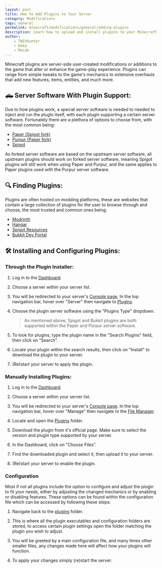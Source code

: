 ```yaml
---
layout: post
title: How To Add Plugins to Your Server
category: Modifications
tags: General
permalink: minecraft/modifications/general/adding-plugins
description: Learn how to upload and install plugins to your Minecraft Java server.
author:
    - TWIXhunter
    - Deka
    - Mocab
---
```


Minecraft plugins are server-side user-created modifications or additions to the game that alter or enhance the game-play experience. Plugins can range from simple tweaks to the game's mechanics to extensive overhauls that add new features, items, entities, and much more.

## :pickup_truck: Server Software With Plugin Support:

Due to how plugins work, a special server software is needed to needed to inject and run the plugin itself, with each plugin supporting a certain server software. Fortunately there are a plethora of options to choose from, with the most common being:

-   [Paper (Spigot fork)](https://papermc.io/)
-   [Purpur (Paper fork)](https://purpurmc.org/)
-   [Spigot](https://www.spigotmc.org/)

As forked server software are based on the upstream server software, all upstream plugins should work on forked server software, meaning Spigot plugins will still work when using Paper and Purpur, and the same applies to Paper plugins used with the Purpur server software.

## :mag: Finding Plugins:

Plugins are often hosted on modding platforms, these are websites that contain a large collection of plugins for the user to browse through and choose, the most trusted and common ones being:

-   [Modrinth](https://modrinth.com/plugins)
-   [Hangar](https://hangar.papermc.io)
-   [Spigot Resources](https://www.spigotmc.org/resources/)
-   [Bukkit Dev Portal](https://dev.bukkit.org/bukkit-plugins)

## :hammer_and_wrench: Installing and Configuring Plugins:

### Through the Plugin Installer:

1. Log in to the [Dashboard](https://client.falixnodes.net/).

2. Choose a server within your server list.

3. You will be redirected to your server's [Console page](https://client.falixnodes.net/server/console). In the top navigation bar, hover over "Server" then navigate to [Plugins](https://client.falixnodes.net/server/plugins).

4. Choose the plugin server software using the "Plugins Type" dropdown.

    > As mentioned above, Spigot and Bukkit plugins are both supported within the Paper and Purpur server software.

5. To look for plugins, type the plugin name in the "Search Plugins" field, then click on "Search".

6. Locate your plugin within the search results, then click on "Install" to download the plugin to your server.

7. (Re)start your server to apply the plugin.

### Manually Installing Plugins:

1. Log in to the [Dashboard](https://client.falixnodes.net/).

2. Choose a server within your server list.

3. You will be redirected to your server's [Console page](https://client.falixnodes.net/server/console). In the top navigation bar, hover over "Manage" then navigate to the [File Manager](https://client.falixnodes.net/server/filemanager).

4. Locate and open the [Plugins](https://client.falixnodes.net/server/filemanager?dir=/plugins/) folder.

5. Download the plugin from it's official page. Make sure to select the version and plugin type supported by your server.

6. In the Dashboard, click on "Choose Files".

7. Find the downloaded plugin and select it, then upload it to your server.

8. (Re)start your server to enable the plugin.

### Configuration

Most if not all plugins include the option to configure and adjust the plugin to fit your needs, either by adjusting the changed mechanics or by enabling or disabling features. These options can be found within the configuration file which can be accessed by following these steps:

1. Navigate back to the [plugins](https://client.falixnodes.net/server/filemanager?dir=/plugins/) folder.

2. This is where all the plugin executables and configuration folders are stored, to access certain plugin settings open the folder matching the plugin you wish to adjust.

3. You will be greeted by a main configuration file, and many times other smaller files, any changes made here will affect how your plugins will function.

4. To apply your changes simply (re)start the server.
